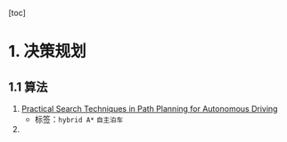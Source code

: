 [toc]

# 1. 决策规划

## 1.1 算法


1. [Practical Search Techniques in Path Planning for Autonomous Driving](/notes/papers_notes/practical_search_techniques_in_path_planning_for_autonomous%20_driving/practical_search_techniques_in_path_planning_for_autonomous%20_driving.md)
   - 标签：`hybrid A*`  `自主泊车`
2. 

